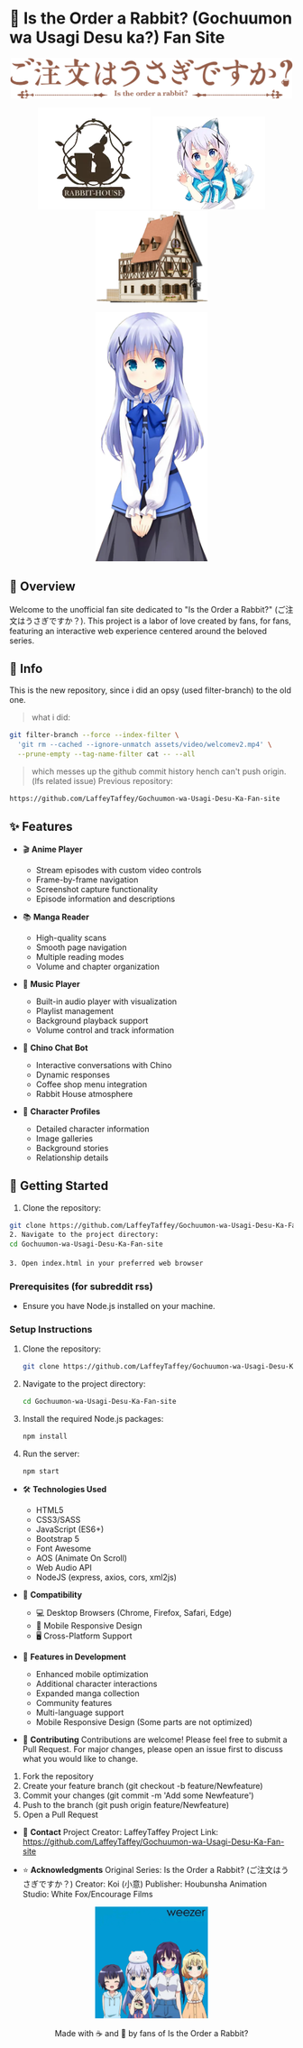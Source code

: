 # 🐰 Is the Order a Rabbit? (Gochuumon wa Usagi Desu ka?) Fan Site

<p align="center">
  <img src="assets/img/parallax/usagi-logo.webp" alt="order-rabbit-logo" width="500"/>
</p>

<p align="center">
  <img src="assets/img/favico.webp" alt="Rabbit House Logo" width="200"/>
  <img src="assets/img/pyonpyon.webp" alt="wolf chino" width="200"/>
  <img src="assets/img/background/rabbit_house_day.webp" alt="rabbit-house-day" width="200"/>
</p>

<p align="center">
  <img src="assets/img/chino-welcome.webp" alt="chino" width="200"/>
</p>

## 📖 Overview

Welcome to the unofficial fan site dedicated to "Is the Order a Rabbit?" (ご注文はうさぎですか？). This project is a labor of love created by fans, for fans, featuring an interactive web experience centered around the beloved series.

## 📖 Info
This is the new repository, since i did an opsy (used filter-branch) to the old one.
> what i did:
```bash
git filter-branch --force --index-filter \
  'git rm --cached --ignore-unmatch assets/video/welcomev2.mp4' \
  --prune-empty --tag-name-filter cat -- --all
```
> which messes up the github commit history hench can't push origin. (lfs related issue)
  > Previous repository: 
  ```bash
  https://github.com/LaffeyTaffey/Gochuumon-wa-Usagi-Desu-Ka-Fan-site
  ```

## ✨ Features

- 🎬 **Anime Player**
  - Stream episodes with custom video controls
  - Frame-by-frame navigation
  - Screenshot capture functionality
  - Episode information and descriptions

- 📚 **Manga Reader**
  - High-quality scans
  - Smooth page navigation
  - Multiple reading modes
  - Volume and chapter organization

- 🎵 **Music Player**
  - Built-in audio player with visualization
  - Playlist management
  - Background playback support
  - Volume control and track information

- 🤖 **Chino Chat Bot**
  - Interactive conversations with Chino
  - Dynamic responses
  - Coffee shop menu integration
  - Rabbit House atmosphere

- 👥 **Character Profiles**
  - Detailed character information
  - Image galleries
  - Background stories
  - Relationship details

## 🚀 Getting Started

1. Clone the repository:
```bash
git clone https://github.com/LaffeyTaffey/Gochuumon-wa-Usagi-Desu-Ka-Fan-site.git
2. Navigate to the project directory:
cd Gochuumon-wa-Usagi-Desu-Ka-Fan-site

3. Open index.html in your preferred web browser
```
### Prerequisites (for subreddit rss)
- Ensure you have Node.js installed on your machine.

### Setup Instructions
1. Clone the repository:
   ```bash
   git clone https://github.com/LaffeyTaffey/Gochuumon-wa-Usagi-Desu-Ka-Fan-site.git
   ```
2. Navigate to the project directory:
   ```bash
   cd Gochuumon-wa-Usagi-Desu-Ka-Fan-site
   ```
3. Install the required Node.js packages:
   ```bash
   npm install
   ```
4. Run the server:
   ```bash
   npm start
   ```
- 🛠️ **Technologies Used**
    - HTML5
    - CSS3/SASS
    - JavaScript (ES6+)
    - Bootstrap 5
    - Font Awesome
    - AOS (Animate On Scroll)
    - Web Audio API
    - NodeJS (express, axios, cors, xml2js)

- 📱 **Compatibility**
    - 💻 Desktop Browsers (Chrome, Firefox, Safari, Edge)
    - 📱 Mobile Responsive Design
    - 🖥️ Cross-Platform Support

- 🎨 **Features in Development**
    - Enhanced mobile optimization
    - Additional character interactions
    - Expanded manga collection
    - Community features
    - Multi-language support
    - Mobile Responsive Design (Some parts are not optimized)

- 🤝 **Contributing**
Contributions are welcome! Please feel free to submit a Pull Request. For major changes, please open an issue first to discuss what you would like to change.

1. Fork the repository
2. Create your feature branch (git checkout -b feature/Newfeature)
3. Commit your changes (git commit -m 'Add some Newfeature')
4. Push to the branch (git push origin feature/Newfeature)
5. Open a Pull Request

- 📮 **Contact**
Project Creator: LaffeyTaffey
Project Link: https://github.com/LaffeyTaffey/Gochuumon-wa-Usagi-Desu-Ka-Fan-site

- ⭐ **Acknowledgments**
Original Series: Is the Order a Rabbit? (ご注文はうさぎですか？)
Creator: Koi (小意)
Publisher: Houbunsha
Animation Studio: White Fox/Encourage Films

<p align="center">
  <img src="assets/img/weezer.webp" alt="chino" width="200"/>
</p>

<p align="center"> Made with ☕ and 💖 by fans of Is the Order a Rabbit? </p>


